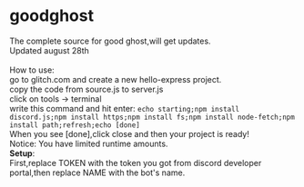 # goodghost
The complete source for good ghost,will get updates.<br>
Updated august 28th<br>
<br>How to use:<br>
go to glitch.com and create a new hello-express project.<br>
copy the code from source.js to server.js<br>
click on tools -> terminal<br>
write this command and hit enter:
```echo starting;npm install discord.js;npm install https;npm install fs;npm install node-fetch;npm install path;refresh;echo [done]```<br>
When you see [done],click close and then your project is ready!<br>
Notice: You have limited runtime amounts.<br>
**Setup**:<br>
First,replace TOKEN with the token you got from discord developer portal,then replace NAME with the bot's name.
